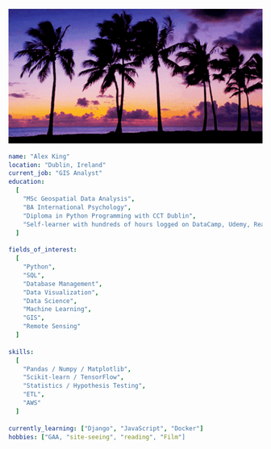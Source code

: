 
<!--
**Alexander-JKing/Alexander-JKing** is a ✨ _special_ ✨ repository because its `README.md` (this file) appears on your GitHub profile.

Here are some ideas to get you started:

- 🔭 I’m currently working on ...
- 🌱 I’m currently learning ...
- 👯 I’m looking to collaborate on ...
- 🤔 I’m looking for help with ...
- 💬 Ask me about ...
- 📫 How to reach me: ...
- 😄 Pronouns: ...
- ⚡ Fun fact: ...
-->

<p align="center">
  <img src="gifs/palm_trees.gif" alt="i"/>
</p>

```yaml
name: "Alex King"
location: "Dublin, Ireland"
current_job: "GIS Analyst"
education:
  [
    "MSc Geospatial Data Analysis",
    "BA International Psychology",
    "Diploma in Python Programming with CCT Dublin",
    "Self-learner with hundreds of hours logged on DataCamp, Udemy, RealPython, etc."
  ]

fields_of_interest:
  [
    "Python",
    "SQL",
    "Database Management",
    "Data Visualization",
    "Data Science",
    "Machine Learning",
    "GIS",
    "Remote Sensing"
  ]

skills:
  [
    "Pandas / Numpy / Matplotlib",
    "Scikit-learn / TensorFlow",
    "Statistics / Hypothesis Testing",
    "ETL",
    "AWS"
  ]

currently_learning: ["Django", "JavaScript", "Docker"]
hobbies: ["GAA, "site-seeing", "reading", "Film"]
```
